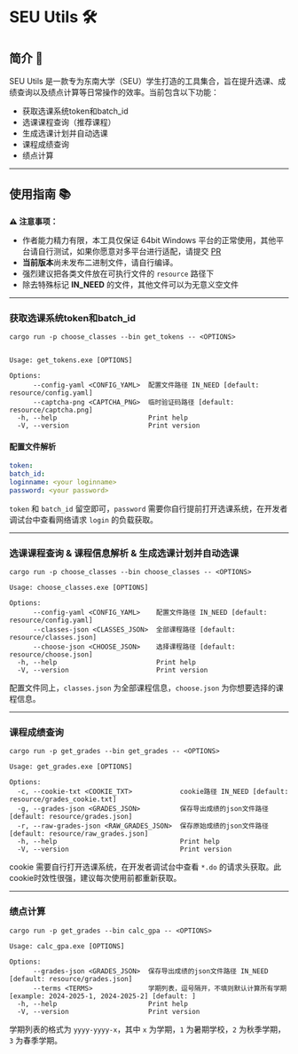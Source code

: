 # SEU Utils 🛠️

## 简介 🚀

SEU Utils 是一款专为东南大学（SEU）学生打造的工具集合，旨在提升选课、成绩查询以及绩点计算等日常操作的效率。当前包含以下功能：

- 获取选课系统token和batch_id
- 选课课程查询（推荐课程）
- 生成选课计划并自动选课
- 课程成绩查询
- 绩点计算

---

## 使用指南 📚

**⚠️ 注意事项：**

- 作者能力精力有限，本工具仅保证 64bit Windows 平台的正常使用，其他平台请自行测试，如果你愿意对多平台进行适配，请提交 [PR](https://github.com/harkerhand/seu_utils/pulls)
- **当前版本**尚未发布二进制文件，请自行编译。
- 强烈建议把各类文件放在可执行文件的 `resource` 路径下
- 除去特殊标记 **IN_NEED** 的文件，其他文件可以为无意义空文件

---

### 获取选课系统token和batch_id

```text
cargo run -p choose_classes --bin get_tokens -- <OPTIONS>
```

```text

Usage: get_tokens.exe [OPTIONS]

Options:
      --config-yaml <CONFIG_YAML>  配置文件路径 IN_NEED [default: resource/config.yaml]
      --captcha-png <CAPTCHA_PNG>  临时验证码路径 [default: resource/captcha.png]
  -h, --help                       Print help
  -V, --version                    Print version
```

#### 配置文件解析

```yaml
token: 
batch_id: 
loginname: <your loginname>
password: <your password>
```

`token` 和 `batch_id` 留空即可，`password` 需要你自行提前打开选课系统，在开发者调试台中查看网络请求 `login` 的负载获取。

---

### 选课课程查询 & 课程信息解析 & 生成选课计划并自动选课

```text
cargo run -p choose_classes --bin choose_classes -- <OPTIONS>
```

```text
Usage: choose_classes.exe [OPTIONS]

Options:
      --config-yaml <CONFIG_YAML>    配置文件路径 IN_NEED [default: resource/config.yaml]
      --classes-json <CLASSES_JSON>  全部课程路径 [default: resource/classes.json]
      --choose-json <CHOOSE_JSON>    选择课程路径 [default: resource/choose.json]
  -h, --help                         Print help
  -V, --version                      Print version
```

配置文件同上，`classes.json` 为全部课程信息，`choose.json` 为你想要选择的课程信息。

---

### 课程成绩查询

```text
cargo run -p get_grades --bin get_grades -- <OPTIONS>
```

```text
Usage: get_grades.exe [OPTIONS]

Options:
  -c, --cookie-txt <COOKIE_TXT>            cookie路径 IN_NEED [default: resource/grades_cookie.txt]
  -g, --grades-json <GRADES_JSON>          保存导出成绩的json文件路径 [default: resource/grades.json]
  -r, --raw-grades-json <RAW_GRADES_JSON>  保存原始成绩的json文件路径 [default: resource/raw_grades.json]
  -h, --help                               Print help
  -V, --version                            Print version
```

cookie 需要自行打开选课系统，在开发者调试台中查看 `*.do` 的请求头获取。此cookie时效性很强，建议每次使用前都重新获取。

--- 

### 绩点计算

```text
cargo run -p get_grades --bin calc_gpa -- <OPTIONS>
```

```text
Usage: calc_gpa.exe [OPTIONS]

Options:
      --grades-json <GRADES_JSON>  保存导出成绩的json文件路径 IN_NEED [default: resource/grades.json]
      --terms <TERMS>              学期列表，逗号隔开，不填则默认计算所有学期 [example: 2024-2025-1, 2024-2025-2] [default: ]
  -h, --help                       Print help
  -V, --version                    Print version
```

学期列表的格式为 `yyyy-yyyy-x`，其中 `x` 为学期，`1` 为暑期学校，`2` 为秋季学期，`3` 为春季学期。
